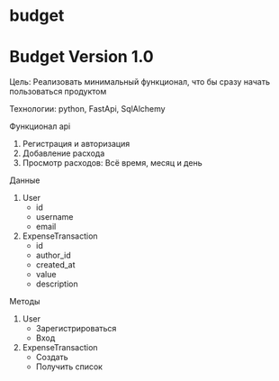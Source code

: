 # budget

# Budget Version 1.0

Цель: Реализовать минимальный функционал, что бы сразу начать пользоваться продуктом

Технологии: python, FastApi, SqlAlchemy

Функционал api
1. Регистрация и авторизация
2. Добавление расхода
3. Просмотр расходов: Всё время, месяц и день

Данные
1. User
    - id
    - username
    - email
2. ExpenseTransaction
    - id
    - author_id
    - created_at
    - value
    - description

Методы
1. User
    - Зарегистрироваться
    - Вход
2. ExpenseTransaction
    - Создать
    - Получить список